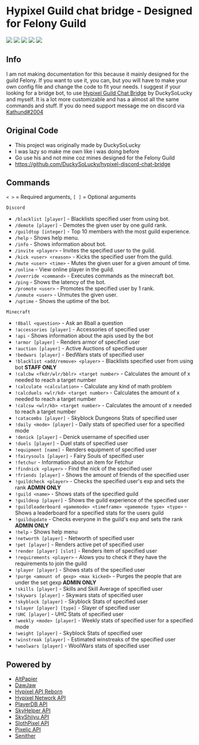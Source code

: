 # Hypixel Guild chat bridge - Designed for Felony Guild

<img src="https://img.shields.io/github/contributors/Kathund/Felony-Bridge-bot?color=success&style=for-the-badge"> <img src="https://img.shields.io/github/stars/Kathund/Felony-Bridge-bot?color=success&style=for-the-badge"> <img src="https://img.shields.io/github/license/Kathund/Felony-Bridge-bot?color=success&style=for-the-badge"> <img src="https://img.shields.io/github/repo-size/Kathund/Felony-Bridge-bot?color=success&style=for-the-badge"> <img src='https://img.shields.io/github/commit-activity/m/Kathund/Felony-Bridge-bot?color=success&style=for-the-badge'>

## Info

I am not making documentation for this because it mainly designed for the guild Felony. If you want to use it, you can, but you will have to make your own config file and change the code to fit your needs.
I suggest if your looking for a bridge bot, to use [Hypixel Guild Chat Bridge](https://github.com/DuckySoLucky/hypixel-discord-chat-bridge) by DuckySoLucky and myself. It is a lot more customizable and has a almost all the same commands and stuff.
If you do need support message me on discord via [Kathund#2004](https://discord.com/users/608584543506530314)

## Original Code 
- This project was originally made by DuckySoLucky
- I was lazy so make me own like i was doing before
- Go use his and not mine coz mines designed for the Felony Guild
- https://github.com/DuckySoLucky/hypixel-discord-chat-bridge

## Commands

`< >` = Required arguments, `[ ]` = Optional arguments

`Discord`

- `/blacklist [player]` - Blacklists specified user from using bot.
- `/demote [player]` - Demotes the given user by one guild rank.
- `/guildtop [integer]` - Top 10 members with the most guild experience.
- `/help` - Shows help menu.
- `/info` - Shows information about bot.
- `/invite <player>` - Invites the specified user to the guild.
- `/kick <user> <reason>` - Kicks the specified user from the guild.
- `/mute <user> <time>` - Mutes the given user for a given amount of time.
- `/online` - View online player in the guild.
- `/override <command>` - Executes commands as the minecraft bot.
- `/ping` - Shows the latency of the bot.
- `/promote <user>` - Promotes the specified user by 1 rank.
- `/unmute <user>` - Unmutes the given user.
- `/uptime` - Shows the uptime of the bot.


`Minecraft`

- `!8ball <question>` - Ask an 8ball a question
- `!accessories [player]` - Accessories of specified user
- `!api` - Shows information about the apis used by the bot
- `!armor [player]` - Renders armor of specified user
- `!auction [player]` - Active Auctions of specified user
- `!bedwars [player]` - BedWars stats of specified user
- `!blacklist <add/remove> <player>` - Blacklists specified user from using bot **STAFF ONLY**
- `!calcbw <fkdr/wlr/bblr> <target number>` - Calculates the amount of x needed to reach a target number
- `!calculate <calculation>` - Calculate any kind of math problem
- `!calcduels <wlr/kd> <target number>` - Calculates the amount of x needed to reach a target number
- `!calcsw <wlr/kb> <target number>` - Calculates the amount of x needed to reach a target number
- `!catacombs [player]` - Skyblock Dungeons Stats of specified user
- `!daily <mode> [player]` - Daily stats of specified user for a specified mode
- `!denick [player]` - Denick username of specified user
- `!duels [player]` - Duel stats of specified user
- `!equipment [name]` - Renders equipment of specified user
- `!fairysouls [player]` - Fairy Souls of specified user
- `!fetchur` - Information about an item for Fetchur
- `!findnick <player>` - Find the nick of the specified user
- `!friends [player]` - Shows the amount of friends of the specified user
- `!guildcheck <player>` - Checks the specified user's exp and sets the rank **ADMIN ONLY**
- `!guild <name>` - Shows stats of the specified guild
- `!guildexp [player]` - Shows the guild experience of the specified user
- `!guildleaderboard <gamemode> <timeframe> <gamemode type> <type>` - Shows a leaderboard for a specified stats for the users guild
- `!guildupdate` - Checks everyone in the guild's exp and sets the rank **ADMIN ONLY**
- `!help` - Shows help menu
- `!networth [player]` - Networth of specified user
- `!pet [player]` - Renders active pet of specified user
- `!render [player] [slot]` - Renders item of specified user 
- `!requirements <player>` - Alows you to check if they have the requirements to join the guild
- `!player [player]` - Shows stats of the specified user
- `!purge <amount of gexp> <max kicked>` - Purges the people that are under the set gexp **ADMIN ONLY**
- `!skills [player]` - Skills and Skill Average of specified user
- `!skywars [player]` - Skywars stats of specified user
- `!skyblock [player]` - Skyblock Stats of specified user
- `!slayer [player] [type]` - Slayer of specified user
- `!UHC [player]` - UHC Stats of specified user
- `!weekly <mode> [player]` - Weekly stats of specified user for a specified mode
- `!weight [player]` - Skyblock Stats of specified user
- `!winstreak [player]` - Estimated winstreaks of the specified user
- `!woolwars [player]` - WoolWars stats of specified user

## Powered by

- [AltPapier](https://github.com/Altpapier)
- [DawJaw](https://dawjaw.net/jacobs)
- [Hypixel API Reborn](https://hypixel-api-reborn.github.io/#/)
- [Hypixel Network API](http://api.hypixel.net/)
- [PlayerDB API](https://playerdb.co/)
- [SkyHelper API](https://github.com/Altpapier/SkyHelperAPI)
- [SkyShiiyu API](https://github.com/SkyCryptWebsite/SkyCrypt)
- [SlothPixel API](https://github.com/slothpixel)
- [Pixelic API](https://app.swaggerhub.com/apis-docs/Pixelicc/Pixelic-API/)
- [Senither](https://github.com/Senither)
